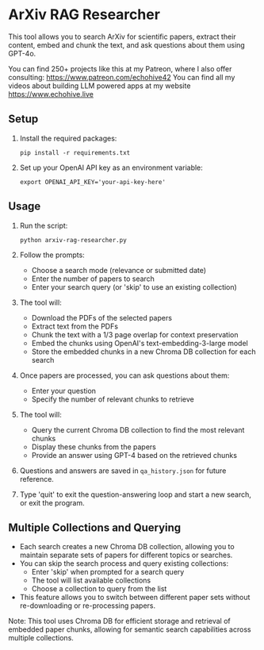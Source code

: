 # ArXiv RAG Researcher

This tool allows you to search ArXiv for scientific papers, extract their content, embed and chunk the text, and ask questions about them using GPT-4o.

You can find 250+ projects like this at my Patreon, where I also offer consulting: https://www.patreon.com/echohive42 
You can find all my videos about building LLM powered apps at my website https://www.echohive.live

## Setup

1. Install the required packages:
   ```
   pip install -r requirements.txt
   ```

2. Set up your OpenAI API key as an environment variable:
   ```
   export OPENAI_API_KEY='your-api-key-here'
   ```

## Usage

1. Run the script:
   ```
   python arxiv-rag-researcher.py
   ```

2. Follow the prompts:
   - Choose a search mode (relevance or submitted date)
   - Enter the number of papers to search
   - Enter your search query (or 'skip' to use an existing collection)

3. The tool will:
   - Download the PDFs of the selected papers
   - Extract text from the PDFs
   - Chunk the text with a 1/3 page overlap for context preservation
   - Embed the chunks using OpenAI's text-embedding-3-large model
   - Store the embedded chunks in a new Chroma DB collection for each search

4. Once papers are processed, you can ask questions about them:
   - Enter your question
   - Specify the number of relevant chunks to retrieve

5. The tool will:
   - Query the current Chroma DB collection to find the most relevant chunks
   - Display these chunks from the papers
   - Provide an answer using GPT-4 based on the retrieved chunks

6. Questions and answers are saved in `qa_history.json` for future reference.

7. Type 'quit' to exit the question-answering loop and start a new search, or exit the program.

## Multiple Collections and Querying

- Each search creates a new Chroma DB collection, allowing you to maintain separate sets of papers for different topics or searches.
- You can skip the search process and query existing collections:
  - Enter 'skip' when prompted for a search query
  - The tool will list available collections
  - Choose a collection to query from the list
- This feature allows you to switch between different paper sets without re-downloading or re-processing papers.

Note: This tool uses Chroma DB for efficient storage and retrieval of embedded paper chunks, allowing for semantic search capabilities across multiple collections.
